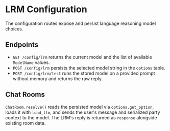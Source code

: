 # LRM Configuration

The configuration routes expose and persist language reasoning model choices.

## Endpoints
- `GET /config/lrm` returns the current model and the list of available `ModelName` values.
- `POST /config/lrm` persists the selected model string in the `options` table.
- `POST /config/lrm/test` runs the stored model on a provided prompt without memory and returns the raw reply.

## Chat Rooms
`ChatRoom.resolve()` reads the persisted model via `options.get_option`, loads it with `load_llm`, and sends the user's message and serialized party context to the model. The LRM's reply is returned as `response` alongside existing room data.
